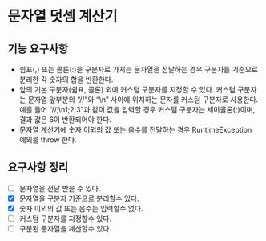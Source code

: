 # 문자열 덧셈 계산기 

## 기능 요구사항
- 쉼표(,) 또는 콜론(:)을 구분자로 가지는 문자열을 전달하는 경우 구분자를 기준으로 분리한 각 숫자의 합을 반환한다.
- 앞의 기본 구분자(쉼표, 콜론) 외에 커스텀 구분자를 지정할 수 있다. 커스텀 구분자는 문자열 앞부분의 “//”와 “\n” 사이에 위치하는 문자를 커스텀 구분자로 사용한다. 예를 들어 “//;\n1;2;3”과 같이 값을 입력할 경우 커스텀 구분자는 세미콜론(;)이며, 결과 값은 6이 반환되어야 한다.
- 문자열 계산기에 숫자 이외의 값 또는 음수를 전달하는 경우 RuntimeException 예외를 throw 한다.

## 요구사항 정리
- [ ] 문자열을 전달 받을 수 있다. 
- [x] 문자열을 구분자 기준으로 분리할수 있다.
- [x] 숫자 이외의 값 또는 음수는 입력할수 없다. 
- [ ] 커스텀 구분자를 지정할수 있다.
- [ ] 구분된 문자열을 계산할수 있다.
